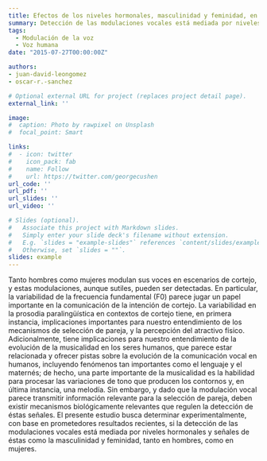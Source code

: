 ```yaml
---
title: Efectos de los niveles hormonales, masculinidad y feminidad, en la discriminación tonal en hombres y mujeres
summary: Detección de las modulaciones vocales está mediada por niveles hormonales.
tags:
  - Modulación de la voz
  - Voz humana
date: "2015-07-27T00:00:00Z"

authors:
- juan-david-leongomez
- oscar-r.-sanchez

# Optional external URL for project (replaces project detail page).
external_link: ''

image:
#  caption: Photo by rawpixel on Unsplash
#  focal_point: Smart

links:
#  - icon: twitter
#    icon_pack: fab
#    name: Follow
#    url: https://twitter.com/georgecushen
url_code: ''
url_pdf: ''
url_slides: ''
url_video: ''

# Slides (optional).
#   Associate this project with Markdown slides.
#   Simply enter your slide deck's filename without extension.
#   E.g. `slides = "example-slides"` references `content/slides/example-slides.md`.
#   Otherwise, set `slides = ""`.
slides: example
---
```


Tanto hombres como mujeres modulan sus voces en escenarios de cortejo, y estas modulaciones, aunque sutiles, pueden ser detectadas. En particular, la variabilidad de la frecuencia fundamental (F0) parece jugar un papel importante en la comunicación de la intención de cortejo. La variabilidad en la prosodia paralingüística en contextos de cortejo tiene, en primera instancia, implicaciones importantes para nuestro entendimiento de los mecanismos de selección de pareja, y la percepción del atractivo físico. Adicionalmente, tiene implicaciones para nuestro entendimiento de la evolución de la musicalidad en los seres humanos, que parece estar relacionada y ofrecer pistas sobre la evolución de la comunicación vocal en humanos, incluyendo fenómenos tan importantes como el lenguaje y el maternés; de hecho, una parte importante de la musicalidad es la habilidad para procesar las variaciones de tono que producen los contornos y, en última instancia, una melodía. Sin embargo, y dado que la modulación vocal parece transmitir información relevante para la selección de pareja, deben existir mecanismos biológicamente relevantes que regulen la detección de éstas señales. El presente estudio busca determinar experimentalmente, con base en prometedores resultados recientes, si la detección de las modulaciones vocales está mediada por niveles hormonales y señales de éstas como la masculinidad y feminidad, tanto en hombres, como en mujeres.
